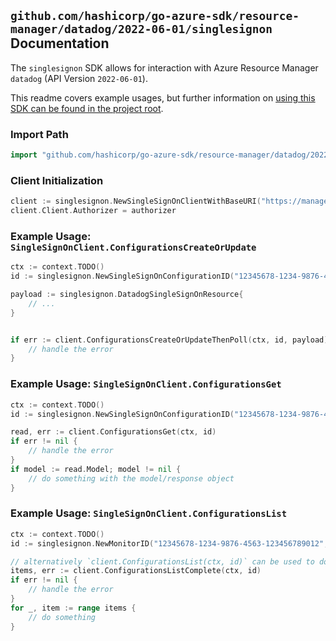 
## `github.com/hashicorp/go-azure-sdk/resource-manager/datadog/2022-06-01/singlesignon` Documentation

The `singlesignon` SDK allows for interaction with Azure Resource Manager `datadog` (API Version `2022-06-01`).

This readme covers example usages, but further information on [using this SDK can be found in the project root](https://github.com/hashicorp/go-azure-sdk/tree/main/docs).

### Import Path

```go
import "github.com/hashicorp/go-azure-sdk/resource-manager/datadog/2022-06-01/singlesignon"
```


### Client Initialization

```go
client := singlesignon.NewSingleSignOnClientWithBaseURI("https://management.azure.com")
client.Client.Authorizer = authorizer
```


### Example Usage: `SingleSignOnClient.ConfigurationsCreateOrUpdate`

```go
ctx := context.TODO()
id := singlesignon.NewSingleSignOnConfigurationID("12345678-1234-9876-4563-123456789012", "example-resource-group", "monitorValue", "singleSignOnConfigurationValue")

payload := singlesignon.DatadogSingleSignOnResource{
	// ...
}


if err := client.ConfigurationsCreateOrUpdateThenPoll(ctx, id, payload); err != nil {
	// handle the error
}
```


### Example Usage: `SingleSignOnClient.ConfigurationsGet`

```go
ctx := context.TODO()
id := singlesignon.NewSingleSignOnConfigurationID("12345678-1234-9876-4563-123456789012", "example-resource-group", "monitorValue", "singleSignOnConfigurationValue")

read, err := client.ConfigurationsGet(ctx, id)
if err != nil {
	// handle the error
}
if model := read.Model; model != nil {
	// do something with the model/response object
}
```


### Example Usage: `SingleSignOnClient.ConfigurationsList`

```go
ctx := context.TODO()
id := singlesignon.NewMonitorID("12345678-1234-9876-4563-123456789012", "example-resource-group", "monitorValue")

// alternatively `client.ConfigurationsList(ctx, id)` can be used to do batched pagination
items, err := client.ConfigurationsListComplete(ctx, id)
if err != nil {
	// handle the error
}
for _, item := range items {
	// do something
}
```
